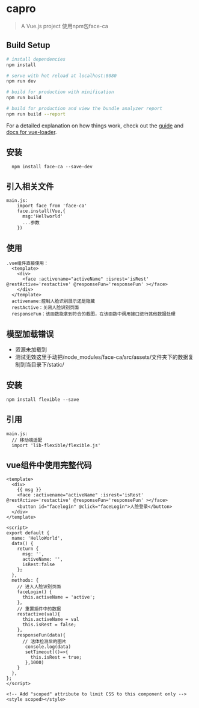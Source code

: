 # capro

> A Vue.js project   使用npm包face-ca

## Build Setup

``` bash
# install dependencies
npm install

# serve with hot reload at localhost:8080
npm run dev

# build for production with minification
npm run build

# build for production and view the bundle analyzer report
npm run build --report
```

For a detailed explanation on how things work, check out the [guide](http://vuejs-templates.github.io/webpack/) and [docs for vue-loader](http://vuejs.github.io/vue-loader).
<!-- 人脸识别 -->
## 安装
  ```
    npm install face-ca --save-dev
  ```
## 引入相关文件
  ```
  main.js:
      import face from 'face-ca'
      face.install(Vue,{
        msg:'Hellworld'
        ...参数
      })
  ```
## 使用
  ```
  .vue组件直接使用：
    <template>
      <div>
        <face :activename="activeName" :isrest='isRest' @restActive='restactive' @responseFun='responseFun' ></face>
      </div>
    </template>
    activename:控制人脸识别展示还是隐藏
    restActive：关闭人脸识别页面
    responseFun：该函数能拿到符合的截图，在该函数中调用接口进行其他数据处理
  ```
## 模型加载错误
   - 资源未加载到
   - 测试无效这里手动把/node_modules/face-ca/src/assets/文件夹下的数据复制到当目录下/static/

<!-- flexible -->
## 安装
```
npm install flexible --save
```
## 引用
  ```
  main.js:
    // 移动端适配
    import 'lib-flexible/flexible.js'
  ```
## vue组件中使用完整代码
```
<template>
  <div>
    {{ msg }}
    <face :activename="activeName" :isrest='isRest' @restActive='restactive' @responseFun='responseFun' ></face>
    <button id="facelogin" @click="faceLogin">人脸登录</button>
  </div>
</template>

<script>
export default {
  name: 'HelloWorld',
  data() {
    return {
      msg: '',
      activeName: '',
      isRest:false
    };
  },
  methods: {
    // 进入人脸识别页面
    faceLogin() {
      this.activeName = 'active';
    },
    // 重置插件中的数据
    restactive(val){
      this.activeName = val
      this.isRest = false;
    },
    responseFun(data){
      // 活体检测后的图片
       console.log(data)
       setTimeout(()=>{
         this.isRest = true;
       },1000)
    }
  },
};
</script>

<!-- Add "scoped" attribute to limit CSS to this component only -->
<style scoped></style>

```
